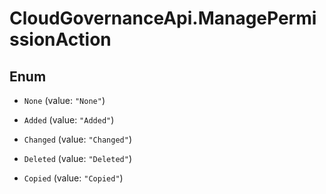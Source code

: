 # CloudGovernanceApi.ManagePermissionAction

## Enum


* `None` (value: `"None"`)

* `Added` (value: `"Added"`)

* `Changed` (value: `"Changed"`)

* `Deleted` (value: `"Deleted"`)

* `Copied` (value: `"Copied"`)


